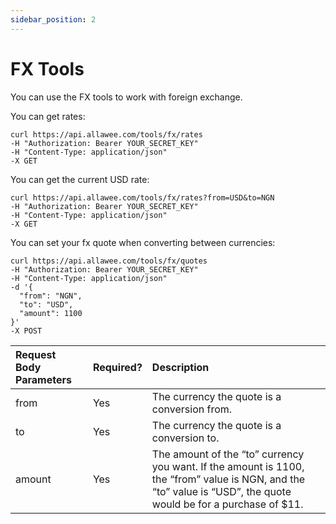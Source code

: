 ```yaml
---
sidebar_position: 2
---
```


# FX Tools

You can use the FX tools to work with foreign exchange.

You can get rates:

```
curl https://api.allawee.com/tools/fx/rates
-H "Authorization: Bearer YOUR_SECRET_KEY"
-H "Content-Type: application/json"
-X GET
```

You can get the current USD rate:

```
curl https://api.allawee.com/tools/fx/rates?from=USD&to=NGN
-H "Authorization: Bearer YOUR_SECRET_KEY"
-H "Content-Type: application/json"
-X GET
```

You can set your fx quote when converting between currencies:

```
curl https://api.allawee.com/tools/fx/quotes
-H "Authorization: Bearer YOUR_SECRET_KEY"
-H "Content-Type: application/json"
-d '{
  "from": "NGN",
  "to": "USD",
  "amount": 1100
}'
-X POST
```

| Request Body Parameters | Required? | Description |
| :---- | :---- | :---- |
| from | Yes | The currency the quote is a conversion from. |
| to | Yes | The currency the quote is a conversion to. |
| amount | Yes | The amount of the “to” currency you want. If the amount is 1100, the “from” value is NGN, and the “to” value is “USD”, the quote would be for a purchase of $11. |

